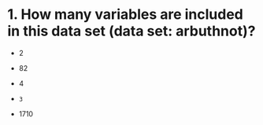 
# 1. How many variables are included in this data set (data set: arbuthnot)?

  -  2 


  - 82


  - 4


  - `3`


  - 1710

